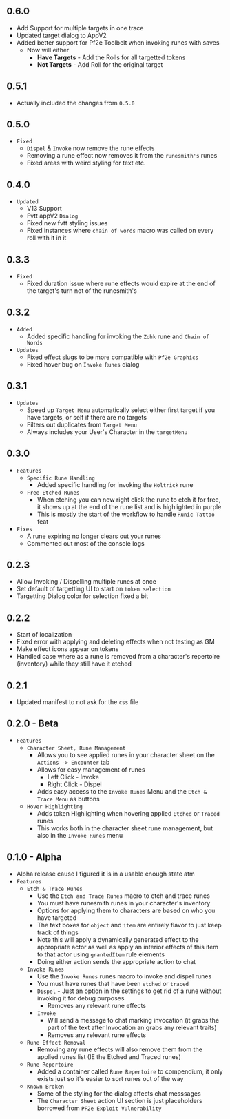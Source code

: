 ## 0.6.0

- Add Support for multiple targets in one trace
- Updated target dialog to AppV2
- Added better support for Pf2e Toolbelt when invoking runes with saves
  - Now will either
    - **Have Targets** - Add the Rolls for all targetted tokens
    - **Not Targets** - Add Roll for the original target

## 0.5.1

- Actually included the changes from `0.5.0`

## 0.5.0

- `Fixed`
  - `Dispel` & `Invoke` now remove the rune effects
  - Removing a rune effect now removes it from the `runesmith's` runes
  - Fixed areas with weird styling for text etc.

## 0.4.0

- `Updated`
  - V13 Support
  - Fvtt appV2 `Dialog`
  - Fixed new fvtt styling issues
  - Fixed instances where `chain of words` macro was called on every roll with it in it

## 0.3.3

- `Fixed`
  - Fixed duration issue where rune effects would expire at the end of the target's turn not of the runesmith's

## 0.3.2

- `Added`
  - Added specific handling for invoking the `Zohk` rune and `Chain of Words`
- `Updates`
  - Fixed effect slugs to be more compatible with `Pf2e Graphics`
  - Fixed hover bug on `Invoke Runes` dialog

## 0.3.1

- `Updates`
  - Speed up `Target Menu` automatically select either first target if you have targets, or self if there are no targets
  - Filters out duplicates from `Target Menu`
  - Always includes your User's Character in the `targetMenu`

## 0.3.0

- `Features`
  - `Specific Rune Handling`
    - Added specific handling for invoking the `Holtrick` rune
  - `Free Etched Runes`
    - When etching you can now right click the rune to etch it for free, it shows up at the end of the rune list and is highlighted in purple
    - This is mostly the start of the workflow to handle `Runic Tattoo` feat
- `Fixes`
  - A rune expiring no longer clears out your runes
  - Commented out most of the console logs

## 0.2.3

- Allow Invoking / Dispelling multiple runes at once
- Set default of targetting UI to start on `token selection`
- Targetting Dialog color for selection fixed a bit

## 0.2.2

- Start of localization
- Fixed error with applying and deleting effects when not testing as GM
- Make effect icons appear on tokens
- Handled case where as a rune is removed from a character's repertoire (inventory) while they still have it etched

## 0.2.1

- Updated manifest to not ask for the `css` file

## 0.2.0 - Beta

- `Features`
  - `Character Sheet, Rune Management`
    - Allows you to see applied runes in your character sheet on the `Actions -> Encounter` tab
    - Allows for easy management of runes
      - Left Click - Invoke
      - Right Click - Dispel
    - Adds easy access to the `Invoke Runes` Menu and the `Etch & Trace Menu` as buttons
  - `Hover Highlighting`
    - Adds token Highlighting when hovering applied `Etched` or `Traced` runes
    - This works both in the character sheet rune management, but also in the `Invoke Runes` menu

## 0.1.0 - Alpha

- Alpha release cause I figured it is in a usable enough state atm
- `Features`
  - `Etch & Trace Runes`
    - Use the `Etch and Trace Runes` macro to etch and trace runes
    - You must have runesmith runes in your character's inventory
    - Options for applying them to characters are based on who you have targeted
    - The text boxes for `object` and `item` are entirely flavor to just keep track of things
    - Note this will apply a dynamically generated effect to the appropriate actor as well as apply an interior effects of this item to that actor using `grantedItem` rule elements
    - Doing either action sends the appropriate action to chat
  - `Invoke Runes`
    - Use the `Invoke Runes` runes macro to invoke and dispel runes
    - You must have runes that have been `etched` or `traced`
    - `Dispel` - Just an option in the settings to get rid of a rune without invoking it for debug purposes
      - Removes any relevant rune effects
    - `Invoke`
      - Will send a message to chat marking invocation (it grabs the part of the text after Invocation an grabs any relevant traits)
      - Removes any relevant rune effects
  - `Rune Effect Removal`
    - Removing any rune effects will also remove them from the applied runes list (IE the Etched and Traced runes)
  - `Rune Repertoire`
    - Added a container called `Rune Repertoire` to compendium, it only exists just so it's easier to sort runes out of the way
  - `Known Broken`
    - Some of the styling for the dialog affects chat messsages
    - The `Character Sheet` action UI section is just placeholders borrowed from `PF2e Exploit Vulnerability`
